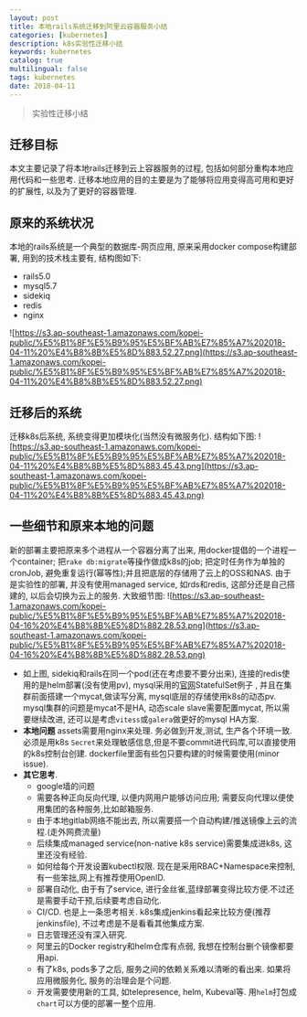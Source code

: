 ```yaml
---
layout: post
title: 本地rails系统迁移到阿里云容器服务小结
categories: [kubernetes]
description: k8s实验性迁移小结
keywords: kubernetes
catalog: true
multilingual: false
tags: kubernetes
date: 2018-04-11
---
```


> 实验性迁移小结

## 迁移目标
本文主要记录了将本地rails迁移到云上容器服务的过程, 包括如何部分重构本地应用代码和一些思考. 迁移本地应用的目的主要是为了能够将应用变得高可用和更好的扩展性, 以及为了更好的容器管理.

## 原来的系统状况
本地的rails系统是一个典型的数据库-网页应用, 原来采用docker compose构建部署, 用到的技术栈主要有, 结构图如下:
- rails5.0
- mysql5.7
- sidekiq
- redis
- nginx

![https://s3.ap-southeast-1.amazonaws.com/kopei-public/%E5%B1%8F%E5%B9%95%E5%BF%AB%E7%85%A7%202018-04-11%20%E4%B8%8B%E5%8D%883.52.27.png](https://s3.ap-southeast-1.amazonaws.com/kopei-public/%E5%B1%8F%E5%B9%95%E5%BF%AB%E7%85%A7%202018-04-11%20%E4%B8%8B%E5%8D%883.52.27.png)

## 迁移后的系统
迁移k8s后系统, 系统变得更加模块化(当然没有微服务化). 结构如下图:
![https://s3.ap-southeast-1.amazonaws.com/kopei-public/%E5%B1%8F%E5%B9%95%E5%BF%AB%E7%85%A7%202018-04-11%20%E4%B8%8B%E5%8D%883.45.43.png](https://s3.ap-southeast-1.amazonaws.com/kopei-public/%E5%B1%8F%E5%B9%95%E5%BF%AB%E7%85%A7%202018-04-11%20%E4%B8%8B%E5%8D%883.45.43.png)

## 一些细节和原来本地的问题
新的部署主要把原来多个进程从一个容器分离了出来, 用docker提倡的一个进程一个container; 把`rake db:migrate`等操作做成k8s的job; 把定时任务作为单独的cronJob, 避免重复运行(幂等性);并且把底层的存储用了云上的OSS和NAS. 由于是实验性的部署, 并没有使用managed service, 如rds和redis, 这部分还是自己搭建的, 以后会切换为云上的服务. 大致细节图:
![https://s3.ap-southeast-1.amazonaws.com/kopei-public/%E5%B1%8F%E5%B9%95%E5%BF%AB%E7%85%A7%202018-04-16%20%E4%B8%8B%E5%8D%882.28.53.png](https://s3.ap-southeast-1.amazonaws.com/kopei-public/%E5%B1%8F%E5%B9%95%E5%BF%AB%E7%85%A7%202018-04-16%20%E4%B8%8B%E5%8D%882.28.53.png)
- 如上图, sidekiq和rails在同一个pod(还在考虑要不要分出来), 连接的redis使用的是helm部署(没有使用pv), mysql采用的[官网](https://kubernetes.io/docs/tasks/run-application/run-replicated-stateful-application/)StatefulSet例子 , 并且在集群前面搭建一个mycat,做读写分离, mysql底层的存储使用k8s的动态pv. mysql集群的问题是mycat不是HA, 动态scale slave需要配置mycat, 所以需要继续改进, 还可以是考虑`vitess`或`galera`做更好的mysql HA方案.
- **本地问题** assets需要用nginx来处理. 务必做到开发,测试, 生产各个环境一致.必须是用k8s `Secret`来处理敏感信息,但是不要commit进代码库,可以直接使用的k8s控制台创建. dockerfile里面有些包只要构建的时候需要使用(minor issue).
- **其它思考**.
  - google墙的问题
  - 需要各种正向反向代理, 以便内网用户能够访问应用; 需要反向代理以便使用集团的各种服务,比如邮箱服务.
  - 由于本地gitlab网络不能出去, 所以需要搭一个自动构建/推送镜像上云的流程.(走外网费流量)
  - 后续集成managed service(non-native k8s service)需要集成进k8s, 这里还没有经验.
  - 如何给每个开发设置kubectl权限. 现在是采用RBAC+Namespace来控制, 有一些笨拙,网上有推荐使用OpenID.
  - 部署自动化, 由于有了service, 进行金丝雀,蓝绿部署变得比较方便.不过还是需要手动干预,后续要考虑自动化.
  - CI/CD. 也是上一条思考相关. k8s集成jenkins看起来比较方便(推荐jenkinsfile), 不过考虑是不是看看其他集成方案.
  - 日志管理还没有深入研究.
  - 阿里云的Docker registry和helm仓库有点弱, 我想在控制台删个镜像都要用api.
  - 有了k8s, pods多了之后, 服务之间的依赖关系难以清晰的看出来. 如果将应用微服务化, 服务的治理会是个问题.
  - 开发需要使用新的工具, 如telepresence, helm,  Kubeval等. 用`helm`打包成`chart`可以方便的部署一整个应用.
